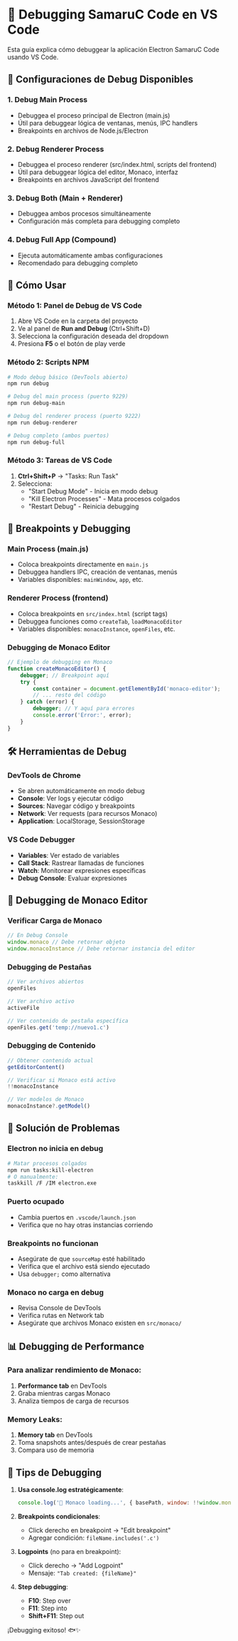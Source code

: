 # 🐛 Debugging SamaruC Code en VS Code

Esta guía explica cómo debuggear la aplicación Electron SamaruC Code usando VS Code.

## 🚀 Configuraciones de Debug Disponibles

### 1. **Debug Main Process** 
- Debuggea el proceso principal de Electron (main.js)
- Útil para debuggear lógica de ventanas, menús, IPC handlers
- Breakpoints en archivos de Node.js/Electron

### 2. **Debug Renderer Process**
- Debuggea el proceso renderer (src/index.html, scripts del frontend)
- Útil para debuggear lógica del editor, Monaco, interfaz
- Breakpoints en archivos JavaScript del frontend

### 3. **Debug Both (Main + Renderer)**
- Debuggea ambos procesos simultáneamente
- Configuración más completa para debugging completo

### 4. **Debug Full App** (Compound)
- Ejecuta automáticamente ambas configuraciones
- Recomendado para debugging completo

## 🎯 Cómo Usar

### Método 1: Panel de Debug de VS Code
1. Abre VS Code en la carpeta del proyecto
2. Ve al panel de **Run and Debug** (Ctrl+Shift+D)
3. Selecciona la configuración deseada del dropdown
4. Presiona **F5** o el botón de play verde

### Método 2: Scripts NPM
```bash
# Modo debug básico (DevTools abierto)
npm run debug

# Debug del main process (puerto 9229)
npm run debug-main

# Debug del renderer process (puerto 9222)
npm run debug-renderer

# Debug completo (ambos puertos)
npm run debug-full
```

### Método 3: Tareas de VS Code
1. **Ctrl+Shift+P** → "Tasks: Run Task"
2. Selecciona:
   - "Start Debug Mode" - Inicia en modo debug
   - "Kill Electron Processes" - Mata procesos colgados
   - "Restart Debug" - Reinicia debugging

## 🔧 Breakpoints y Debugging

### Main Process (main.js)
- Coloca breakpoints directamente en `main.js`
- Debuggea handlers IPC, creación de ventanas, menús
- Variables disponibles: `mainWindow`, `app`, etc.

### Renderer Process (frontend)
- Coloca breakpoints en `src/index.html` (script tags)
- Debuggea funciones como `createTab`, `loadMonacoEditor`
- Variables disponibles: `monacoInstance`, `openFiles`, etc.

### Debugging de Monaco Editor
```javascript
// Ejemplo de debugging en Monaco
function createMonacoEditor() {
    debugger; // Breakpoint aquí
    try {
        const container = document.getElementById('monaco-editor');
        // ... resto del código
    } catch (error) {
        debugger; // Y aquí para errores
        console.error('Error:', error);
    }
}
```

## 🛠️ Herramientas de Debug

### DevTools de Chrome
- Se abren automáticamente en modo debug
- **Console**: Ver logs y ejecutar código
- **Sources**: Navegar código y breakpoints
- **Network**: Ver requests (para recursos Monaco)
- **Application**: LocalStorage, SessionStorage

### VS Code Debugger
- **Variables**: Ver estado de variables
- **Call Stack**: Rastrear llamadas de funciones
- **Watch**: Monitorear expresiones específicas
- **Debug Console**: Evaluar expresiones

## 🎨 Debugging de Monaco Editor

### Verificar Carga de Monaco
```javascript
// En Debug Console
window.monaco // Debe retornar objeto
window.monacoInstance // Debe retornar instancia del editor
```

### Debugging de Pestañas
```javascript
// Ver archivos abiertos
openFiles

// Ver archivo activo
activeFile

// Ver contenido de pestaña específica
openFiles.get('temp://nuevo1.c')
```

### Debugging de Contenido
```javascript
// Obtener contenido actual
getEditorContent()

// Verificar si Monaco está activo
!!monacoInstance

// Ver modelos de Monaco
monacoInstance?.getModel()
```

## 🚨 Solución de Problemas

### Electron no inicia en debug
```bash
# Matar procesos colgados
npm run tasks:kill-electron
# O manualmente:
taskkill /F /IM electron.exe
```

### Puerto ocupado
- Cambia puertos en `.vscode/launch.json`
- Verifica que no hay otras instancias corriendo

### Breakpoints no funcionan
- Asegúrate de que `sourceMap` esté habilitado
- Verifica que el archivo está siendo ejecutado
- Usa `debugger;` como alternativa

### Monaco no carga en debug
- Revisa Console de DevTools
- Verifica rutas en Network tab
- Asegúrate que archivos Monaco existen en `src/monaco/`

## 📊 Debugging de Performance

### Para analizar rendimiento de Monaco:
1. **Performance tab** en DevTools
2. Graba mientras cargas Monaco
3. Analiza tiempos de carga de recursos

### Memory Leaks:
1. **Memory tab** en DevTools
2. Toma snapshots antes/después de crear pestañas
3. Compara uso de memoria

## 🎪 Tips de Debugging

1. **Usa console.log estratégicamente**:
   ```javascript
   console.log('🐛 Monaco loading...', { basePath, window: !!window.monaco });
   ```

2. **Breakpoints condicionales**:
   - Click derecho en breakpoint → "Edit breakpoint"
   - Agregar condición: `fileName.includes('.c')`

3. **Logpoints** (no para en breakpoint):
   - Click derecho → "Add Logpoint"
   - Mensaje: `"Tab created: {fileName}"`

4. **Step debugging**:
   - **F10**: Step over
   - **F11**: Step into
   - **Shift+F11**: Step out

¡Debugging exitoso! 🐟✨
